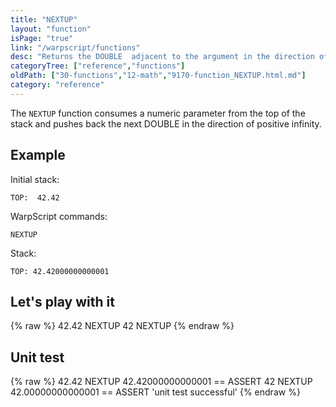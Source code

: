 ```yaml
---
title: "NEXTUP"
layout: "function"
isPage: "true"
link: "/warpscript/functions"
desc: "Returns the DOUBLE  adjacent to the argument in the direction of positive infinity"
categoryTree: ["reference","functions"]
oldPath: ["30-functions","12-math","9170-function_NEXTUP.html.md"]
category: "reference"
---
```

 

The `NEXTUP` function consumes a numeric parameter from the top of the stack and pushes back the next DOUBLE in the direction of positive infinity.


## Example ##

Initial stack:

    TOP:  42.42


WarpScript commands:

    NEXTUP

Stack: 

    TOP: 42.42000000000001

## Let's play with it ##

{% raw %}
<warp10-warpscript-widget backend="{{backend}}"  exec-endpoint="{{execEndpoint}}">42.42 
NEXTUP
42
NEXTUP
</warp10-warpscript-widget>
{% endraw %}    


## Unit test ##

{% raw %}
<warp10-warpscript-widget backend="{{backend}}"  exec-endpoint="{{execEndpoint}}">42.42 
NEXTUP
42.42000000000001 == ASSERT
42
NEXTUP
42.00000000000001 == ASSERT
'unit test successful'
</warp10-warpscript-widget>
{% endraw %}        
